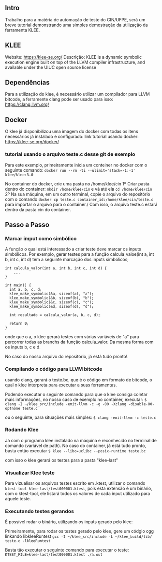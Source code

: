## Intro
Trabalho para a matéria de automação de teste do CIN/UFPE, será um breve tutorial demonstrando uma simples demostração da
utilização da ferramenta KLEE.

## KLEE
Website: https://klee-se.org/
Descrição: KLEE is a dynamic symbolic execution engine built on top of the LLVM compiler infrastructure, and available under the UIUC open source license

## Dependências
Para a utilização do klee, é necessário utilizar um compilador para LLVM bitcode, a ferramente clang pode ser usado para isso: 
https://clang.llvm.org/ 

## Docker
O klee já disponibilizou uma imagem do docker com todas os itens necessários já instalado e configurado:
link tutorial usando docker: https://klee-se.org/docker/

### tutorial usando o arquivo teste.c desse git de exemplo
Para este exemplo, primeiramente inicia um conteiner no docker com o seguinte comando:
```docker run --rm -ti --ulimit='stack=-1:-1' klee/klee:3.0```

No container do docker, crie uma pasta no /home/klee/cin
1º Criar pasta dentro do container: ```mkdir /home/klee/cin``` e vá até ela ```cd /home/klee/cin```
2º Na sua máquina, em um outro terminal, copie o arquivo do repositório com o comando ```docker cp teste.c container_id:/home/klee/cin/teste.c``` para importar o arquivo para o container./
Com isso, o arquivo teste.c estará dentro da pasta cin do container.


## Passo a Passo
### Marcar imput como simbólico 
A função o qual está interessado a criar teste deve marcar os inputs simbólicos. Por exemplo, gerar testes para a função
calcula_valoe(int a, int b, int c, int d) tem a seguinte marcação dos inputs simbólicos;
```
int calcula_valor(int a, int b, int c, int d) {
    ...
}

int main() {
  int a, b, c, d;
  klee_make_symbolic(&a, sizeof(a), "a");
  klee_make_symbolic(&b, sizeof(b), "b");
  klee_make_symbolic(&c, sizeof(c), "c");
  klee_make_symbolic(&d, sizeof(d), "d");

  int resultado = calcula_valor(a, b, c, d);

  return 0;
}
```

onde que o a, o klee gerará testes com várias variáveis de "a" para percorrer todas as branchs da função calcula_valor. Da mesma forma com os inputs b, c e d.

No caso do nosso arquivo do repositório, já está tudo pronto!.

### Compilando o código para LLVM bitcode
usando clang, gerará o teste.bc, que é o código em formato de bitcode, o qual o klee interpreta para executar a suas
ferramentas.

Podendo executar o seguinte comando para que o klee consiga coletar mais informações, no nosso caso de exemplo no container,
executar:
```$ clang -I ~/klee_src/include -emit-llvm -c -g -O0 -Xclang -disable-O0-optnone teste.c```

ou o seguinte, para situações mais simples:
```$ clang -emit-llvm -c teste.c```

### Rodando Klee

Já com o programa klee instalado na máquina e reconhecido no terminal de comando (variável de path). No caso do container, já está tudo pronto, basta então executar ```$ klee --libc=uclibc --posix-runtime teste.bc```

com isso o klee gerará os testes para a pasta "klee-last"

### Visualizar Klee teste

Para vizualisar os arquivos testes escrito em .ktest, utilizar o comando ```ktest-tool klee-last/test000001.ktest```, pois esta
extensão é um binário, com o ktest-tool, ele listará todos os valores de cada input utilizado para aquele teste.

### Executando testes gerandos
É possível rodar o binário, utilizando os inputs gerado pelo klee:

Primeiramente, para rodar os testes gerado pelo klee, gere um códgio cgg linkando libkleeRuntest
```gcc -I ~/klee_src/include -L ~/klee_build/lib/ teste.c -lkleeRuntest```

Basta tão executar o seguinte comando para executar o teste:
```KTEST_FILE=klee-last/test000001.ktest ./a.out```

